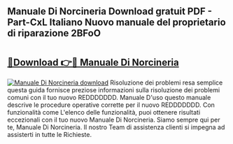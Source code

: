 ## Manuale Di Norcineria Download gratuit PDF - Part-CxL Italiano Nuovo manuale del proprietario di riparazione 2BFoO

# <h2><a href="http://dfaft7.blite.top/?on=Manuale+Di+Norcineria">🔗Download 👉🔴 Manuale Di Norcineria</a></h2>

[![Manuale Di Norcineria download](https://i.imgur.com/lujVjoI.png)](http://dfaft7.blite.top/?on=Manuale+Di+Norcineria)
Risoluzione dei problemi resa semplice questa guida fornisce preziose informazioni sulla risoluzione dei problemi comuni con il tuo nuovo REDDDDDDD. Manuale D'uso questo manuale descrive le procedure operative corrette per il nuovo REDDDDDDD. Con funzionalità come L'elenco delle funzionalità, puoi ottenere risultati eccezionali con il tuo nuovo Manuale Di Norcineria. Siamo sempre qui per te, Manuale Di Norcineria. Il nostro Team di assistenza clienti si impegna ad assisterti in tutte le Richieste.
